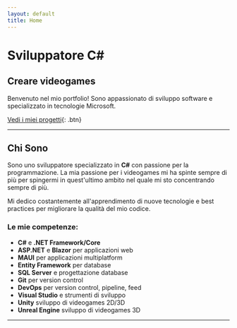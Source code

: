 ```yaml
---
layout: default
title: Home
---
```


# Sviluppatore C# 
## Creare videogames

Benvenuto nel mio portfolio! Sono appassionato di sviluppo software e specializzato in tecnologie Microsoft.

[Vedi i miei progetti](#progetti){: .btn}

---

## Chi Sono

Sono uno sviluppatore specializzato in **C#** con passione per la programmazione.
La mia passione per i videogames mi ha spinte sempre di più per spingermi in quest'ultimo ambito nel quale mi sto concentrando sempre di più. 

Mi dedico costantemente all'apprendimento di nuove tecnologie e best practices per migliorare la qualità del mio codice.

### Le mie competenze:

- **C#** e **.NET Framework/Core**
- **ASP.NET** e **Blazor** per applicazioni web
- **MAUI** per applicazioni multiplatform
- **Entity Framework** per database
- **SQL Server** e progettazione database
- **Git** per version control
- **DevOps** per version control, pipeline, feed
- **Visual Studio** e strumenti di sviluppo
- **Unity** sviluppo di videogames 2D/3D
- **Unreal Engine** sviluppo di videogames 3D

---